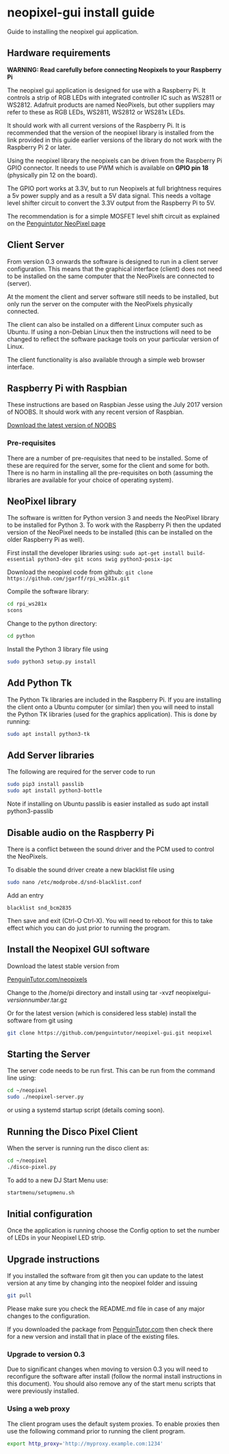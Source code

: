 # neopixel-gui install guide

Guide to installing the neopixel gui application.

## Hardware requirements

**WARNING: Read carefully before connecting Neopixels to your Raspberry Pi**

The neopixel gui application is designed for use with a Raspberry Pi. It controls a strip of RGB LEDs with integrated controller IC such as WS2811 or WS2812. Adafruit products are named NeoPixels, but other suppliers may refer to these as RGB LEDs, WS2811, WS2812 or WS281x LEDs.

It should work with all current versions of the Raspberry Pi. It is recommended that the version of the neopixel library is installed from the link provided in this guide earlier versions of the library do not work with the Raspberry Pi 2 or later.

Using the neopixel library the neopixels can be driven from the Raspberry Pi GPIO connector. It needs to use PWM which is available on **GPIO pin 18** (physically pin 12 on the board).

The GPIO port works at 3.3V, but to run Neopixels at full brightness requires a 5v power supply and as a result a 5V data signal. This needs a voltage level shifter circuit to convert the 3.3V output from the Raspberry Pi to 5V.

The recommendation is for a simple MOSFET level shift circuit as explained on the [Penguintutor NeoPixel page](http://www.penguintutor.com/electronics/neopixels)


## Client Server

From version 0.3 onwards the software is designed to run in a client server configuration. This means that the graphical interface (client) does not need to be installed on the same computer that the NeoPixels are connected to (server).

At the moment the client and server software still needs to be installed, but only run the server on the computer with the NeoPixels physically connected. 

The client can also be installed on a different Linux computer such as Ubuntu. If using a non-Debian Linux then the instructions will need to be changed to reflect the software package tools on your particular version of Linux. 

The client functionality is also available through a simple web browser interface.



## Raspberry Pi with Raspbian

These instructions are based on Raspbian Jesse using the July 2017 version of NOOBS. It should work with any recent version of Raspbian. 

[Download the latest version of NOOBS](https://www.raspberrypi.org/downloads/)

### Pre-requisites

There are a number of pre-requisites that need to be installed. Some of these are required for the server, some for the client and some for both. There is no harm in installing all the pre-requisites on both (assuming the libraries are available for your choice of operating system).

## NeoPixel library

The software is written for Python version 3 and needs the NeoPixel library to be installed for Python 3. To work with the Raspberry Pi then the updated version of the NeoPixel needs to be installed (this can be installed on the older Raspberry Pi as well).

First install the developer libraries using:
`sudo apt-get install build-essential python3-dev git scons swig python3-posix-ipc`

Download the neopixel code from github:
`git clone https://github.com/jgarff/rpi_ws281x.git`

Compile the software library:
```bash
cd rpi_ws281x
scons
```

Change to the python directory:
```bash
cd python
```

Install the Python 3 library file using
```bash
sudo python3 setup.py install
```


## Add Python Tk

The Python Tk libraries are included in the Raspberry Pi. If you are installing the client onto a Ubuntu computer (or similar) then you will need to install the Python TK libraries (used for the graphics application). This is done by running:

```bash
sudo apt install python3-tk
```

## Add Server libraries
The following are required for the server code to run

```bash
sudo pip3 install passlib
sudo apt install python3-bottle

```

Note if installing on Ubuntu passlib is easier installed as 
sudo apt install python3-passlib

## Disable audio on the Raspberry Pi

There is a conflict between the sound driver and the PCM used to control the NeoPixels. 

To disable the sound driver create a new blacklist file using

```bash
sudo nano /etc/modprobe.d/snd-blacklist.conf
```

Add an entry

```
blacklist snd_bcm2835
```

Then save and exit (Ctrl-O Ctrl-X). You will need to reboot for this to take effect which you can do just prior to running the program.

## Install the Neopixel GUI software

Download the latest stable version from

[PenguinTutor.com/neopixels](http://www.penguintutor.com/neopixels)

Change to the /home/pi directory and install using
tar -xvzf neopixelgui-<i>versionnumber</i>.tar.gz

Or for the latest version (which is considered less stable) install the software from git using 

```bash
git clone https://github.com/penguintutor/neopixel-gui.git neopixel
```

## Starting the Server

The server code needs to be run first. This can be run from the command line using:

```bash 
cd ~/neopixel
sudo ./neopixel-server.py
```
or using a systemd startup script (details coming soon).

## Running the Disco Pixel Client

When the server is running run the disco client as:
```bash
cd ~/neopixel
./disco-pixel.py
```

To add to a new DJ Start Menu use:
```bash
startmenu/setupmenu.sh
```

## Initial configuration

Once the application is running choose the Config option to set the number of LEDs in your Neopixel LED strip. 


## Upgrade instructions

If you installed the software from git then you can update to the latest version at any time by changing into the neopixel folder and issuing

```bash
git pull
```
Please make sure you check the README.md file in case of any major changes to the configuration.

If you downloaded the package from [PenguinTutor.com](http://www.penguintutor.com) then check there for a new version and install that in place of the existing files.

### Upgrade to version 0.3

Due to significant changes when moving to version 0.3 you will need to reconfigure the software after install (follow the normal install instructions in this document).
You should also remove any of the start menu scripts that were previously installed.


### Using a web proxy

The client program uses the default system proxies.
To enable proxies then use the following command prior to running the client program.

```bash
export http_proxy='http://myproxy.example.com:1234'
```
